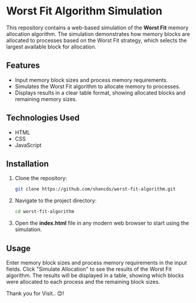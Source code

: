 # Worst Fit Algorithm Simulation

This repository contains a web-based simulation of the **Worst Fit** memory allocation algorithm. The simulation demonstrates how memory blocks are allocated to processes based on the Worst Fit strategy, which selects the largest available block for allocation.

## Features
- Input memory block sizes and process memory requirements.
- Simulates the Worst Fit algorithm to allocate memory to processes.
- Displays results in a clear table format, showing allocated blocks and remaining memory sizes.

## Technologies Used
- HTML
- CSS
- JavaScript

## Installation
1. Clone the repository:
   ```bash
   git clone https://github.com/shancds/worst-fit-algorithm.git

2. Navigate to the project directory:
   ```bash
   cd worst-fit-algorithm
3. Open the **index.html** file in any modern web browser to start using the simulation.

## Usage

Enter memory block sizes and process memory requirements in the input fields.
Click "Simulate Allocation" to see the results of the Worst Fit algorithm.
The results will be displayed in a table, showing which blocks were allocated to each process and the remaining block sizes.


Thank you for Visit.. 😊! 
